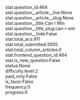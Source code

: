 stat.question_id:464  
stat.question__article__live:None  
stat.question__article__slug:None  
stat.question__title:Can I Win  
stat.question__title_slug:can-i-win  
stat.question__hide:False  
stat.total_acs:911  
stat.total_submitted:3005  
stat.total_column_articles:0  
stat.frontend_question_id:464  
stat.is_new_question:False  
status:None  
difficulty.level:2  
paid_only:False  
is_favor:False  
frequency:0  
progress:0  
